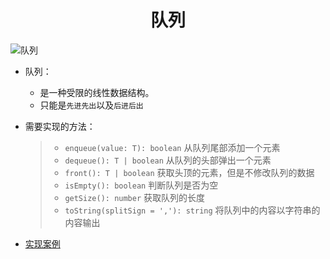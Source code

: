 <div align = "center"><h1>队列</h1></div>

![队列](https://img-blog.csdnimg.cn/30e2347bb13241c29703707efffccb33.png#pic_center)

- 队列：

  - 是一种受限的线性数据结构。
  - 只能是`先进先出`以及`后进后出`

- 需要实现的方法：

  > - `enqueue(value: T): boolean` 从队列尾部添加一个元素
  > - `dequeue(): T | boolean` 从队列的头部弹出一个元素
  > - `front(): T | boolean` 获取头顶的元素，但是不修改队列的数据
  > - `isEmpty(): boolean` 判断队列是否为空
  > - `getSize(): number` 获取队列的长度
  > - `toString(splitSign = ','): string` 将队列中的内容以字符串的内容输出

- [实现案例](https://github.com/a572251465/w-hooks/blob/main/packages/src/useQueue/index.ts)
